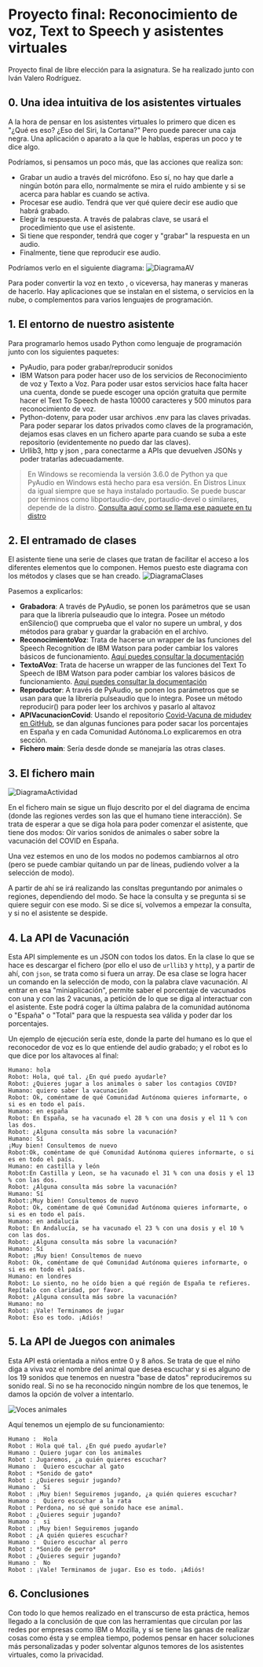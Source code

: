 # Proyecto final: Reconocimiento de voz, Text to Speech y asistentes virtuales

Proyecto final de libre elección para la asignatura. Se ha realizado junto con Iván Valero Rodríguez.

## 0. Una idea intuitiva de los asistentes virtuales
A la hora de pensar en los asistentes virtuales lo primero que dicen es "¿Qué es eso? ¿Eso del Siri, la Cortana?" Pero puede parecer una caja negra. Una aplicación o aparato a la que le hablas, esperas un poco y te dice algo.

Podríamos, si pensamos un poco más, que las acciones que realiza son:
- Grabar un audio a través del micrófono. Eso sí, no hay que darle a ningún botón para ello, normalmente se mira el ruido ambiente y si se acerca para hablar es cuando se activa.
- Procesar ese audio. Tendrá que ver qué quiere decir ese audio que habrá grabado.
- Elegir la respuesta. A través de palabras clave, se usará el procedimiento que use el asistente.
- Si tiene que responder, tendrá que coger y "grabar" la respuesta en un audio.
- Finalmente, tiene que reproducir ese audio.

Podríamos verlo en el siguiente diagrama:
![DiagramaAV](img/Diagrama.png)

Para poder convertir la voz en texto , o viceversa, hay maneras y maneras de hacerlo. Hay aplicaciones que se instalan en el sistema, o servicios en la nube, o complementos para varios lenguajes de programación.

## 1. El entorno de nuestro  asistente
Para programarlo hemos usado Python como lenguaje de programación junto con los siguientes paquetes:
- PyAudio, para poder grabar/reproducir sonidos
- IBM Watson para poder hacer uso de los servicios de Reconocimiento de voz y Texto a Voz. Para poder usar estos servicios hace falta hacer una cuenta, donde se puede escoger una opción gratuita que permite hacer el Text To Speech de hasta 10000 caracteres y 500 minutos para reconocimiento de voz.
- Python-dotenv, para poder usar archivos .env para las claves privadas. Para poder separar los datos privados como claves de la programación, dejamos esas claves en un fichero aparte para cuando se suba a este repositorio (evidentemente no puedo dar las claves).
- Urllib3, http y json , para conectarme a APIs que devuelven JSONs y poder tratarlas adecuadamente.

>En Windows se recomienda la versión 3.6.0 de Python ya que PyAudio en Windows está hecho para esa versión. En Distros Linux da igual siempre que se haya instalado portaudio. Se puede buscar por términos como libportaudio-dev, portaudio-devel o similares, depende de la distro. [Consulta aquí como se llama ese paquete en tu distro](https://pkgs.org/search/?q=portaudio)

## 2. El entramado de clases
El asistente tiene una serie de clases que tratan de facilitar el acceso a los diferentes elementos que lo componen.
Hemos puesto este diagrama con los métodos y clases que se han creado.
![DiagramaClases](img/ClasesAsistente.png)

Pasemos a explicarlos:
- **Grabadora**: A través de PyAudio, se ponen los parámetros que se usan para que la librería pulseaudio que lo integra. Posee un método enSilencio() que comprueba que el valor no supere un umbral, y dos métodos para grabar y guardar la grabación en el archivo.
- **ReconocimientoVoz**: Trata de hacerse un wrapper de las funciones del Speech Recognition de IBM Watson para poder cambiar los valores básicos de funcionamiento. [Aquí puedes consultar la documentación](https://cloud.ibm.com/apidocs/speech-to-text)
- **TextoAVoz**: Trata de hacerse un wrapper de las funciones del Text To Speech de IBM Watson para poder cambiar los valores básicos de funcionamiento. [Aquí puedes consultar la documentación](https://cloud.ibm.com/apidocs/text-to-speech)
- **Reproductor**:  A través de PyAudio, se ponen los parámetros que se usan para que la librería pulseaudio que lo integra. Posee un método reproducir() para poder leer los archivos y pasarlo al altavoz
- **APIVacunacionCovid**: Usando el repositorio [Covid-Vacuna de midudev en GitHub](https://github.com/midudev/covid-vacuna), se dan algunas funciones para poder sacar los porcentajes en España y en cada Comunidad Autónoma.Lo explicaremos en otra sección.
- **Fichero main**: Sería desde donde se manejaría las otras clases.

## 3. El fichero main

![DiagramaActividad](img/DiagramaActividad.png)

En el fichero main se sigue un flujo descrito por el del diagrama de encima (donde las regiones verdes son las que el humano tiene interacción). Se trata de esperar a que se diga hola para poder comenzar el asistente, que tiene dos modos: Oír varios sonidos de animales o saber sobre la vacunación del COVID en España.

Una vez estemos en uno de los modos no podemos cambiarnos al otro (pero se puede cambiar quitando un par de líneas, pudiendo volver a la selección de modo).

A partir de ahí se irá realizando las consltas preguntando por animales o regiones, dependiendo del modo. Se hace la consulta y se pregunta si se quiere seguir con ese modo. Si se dice sí, volvemos a empezar la consulta, y si no el asistente se despide.

## 4. La API de Vacunación
Esta API simplemente es un JSON con todos los datos. En la clase lo que se hace es descargar el fichero (por ello el uso de `urllib3` y `http`), y a partir de ahí, con `json`, se trata como si fuera un array.
De esa clase se logra hacer un comando en la selección de modo, con la palabra clave vacunación.
Al entrar en esa "miniaplicación", permite saber el porcentaje de vacunados con una y con las 2 vacunas, a petición de lo que se diga al interactuar con el asistente. Este podrá coger la última palabra de la comunidad autónoma o "España" o "Total" para que la respuesta sea válida y poder dar los porcentajes.

Un ejemplo de ejecución sería este, donde la parte del humano es lo que el reconocedor de voz es lo que entiende del audio grabado; y el robot es lo que dice por los altavoces al final:
```
Humano: hola 
Robot: Hola, qué tal. ¿En qué puedo ayudarle?
Robot: ¿Quieres jugar a los animales o saber los contagios COVID? 
Humano: quiero saber la vacunación 
Robot: Ok, coméntame de qué Comunidad Autónoma quieres informarte, o si es en todo el país.
Humano: en españa 
Robot: En España, se ha vacunado el 28 % con una dosis y el 11 % con las dos.
Robot: ¿Alguna consulta más sobre la vacunación?
Humano: Sí 
¡Muy bien! Consultemos de nuevo
Robot:Ok, coméntame de qué Comunidad Autónoma quieres informarte, o si es en todo el país.
Humano: en castilla y león 
Robot:En Castilla y Leon, se ha vacunado el 31 % con una dosis y el 13 % con las dos.
Robot: ¿Alguna consulta más sobre la vacunación?
Humano: Sí 
Robot:¡Muy bien! Consultemos de nuevo
Robot: Ok, coméntame de qué Comunidad Autónoma quieres informarte, o si es en todo el país.
Humano: en andalucía 
Robot: En Andalucía, se ha vacunado el 23 % con una dosis y el 10 % con las dos.
Robot: ¿Alguna consulta más sobre la vacunación?
Humano: Sí 
Robot: ¡Muy bien! Consultemos de nuevo
Robot: Ok, coméntame de qué Comunidad Autónoma quieres informarte, o si es en todo el país.
Humano: en londres 
Robot: Lo siento, no he oído bien a qué región de España te refieres. Repítalo con claridad, por favor.
Robot: ¿Alguna consulta más sobre la vacunación?
Humano: no 
Robot: ¡Vale! Terminamos de jugar
Robot: Eso es todo. ¡Adiós!
```
## 5. La API de Juegos con animales
Esta API está orientada a niños entre 0 y 8 años. Se trata de que el niño diga a viva voz el nombre del animal que desea escuchar y si es alguno de los 19 sonidos que tenemos en nuestra "base de datos" reproduciremos su sonido real. Si no se ha reconocido ningún nombre de los que tenemos, le damos la opción de volver a intentarlo.

![Voces animales](img/DiagramaVocesAnimales.png)

Aquí tenemos un ejemplo de su funcionamiento:
```
Humano :  Hola 
Robot : Hola qué tal. ¿En qué puedo ayudarle?
Humano : Quiero jugar con los animales 
Robot : Jugaremos, ¿a quién quieres escuchar?
Humano :  Quiero escuchar al gato 
Robot : *Sonido de gato*
Robot : ¿Quieres seguir jugando?
Humano :  Sí 
Robot : ¡Muy bien! Seguiremos jugando, ¿a quién quieres escuchar?
Humano :  Quiero escuchar a la rata 
Robot : Perdona, no sé qué sonido hace ese animal.
Robot : ¿Quieres seguir jugando?
Humano :  si
Robot : ¡Muy bien! Seguiremos jugando
Robot : ¿A quién quieres escuchar?
Humano :  Quiero escuchar al perro 
Robot : *Sonido de perro*
Robot : ¿Quieres seguir jugando?
Humano :  No 
Robot : ¡Vale! Terminamos de jugar. Eso es todo. ¡Adiós!
```

## 6. Conclusiones
Con todo lo que hemos realizado en el transcurso de esta práctica, hemos llegado a la conclusión de que con las herramientas que circulan por las redes por empresas como IBM o Mozilla, y si se tiene las ganas de realizar cosas como ésta y se emplea tiempo, podemos pensar en hacer soluciones más personalizadas y poder solventar algunos temores de los asistentes virtuales, como la privacidad.
